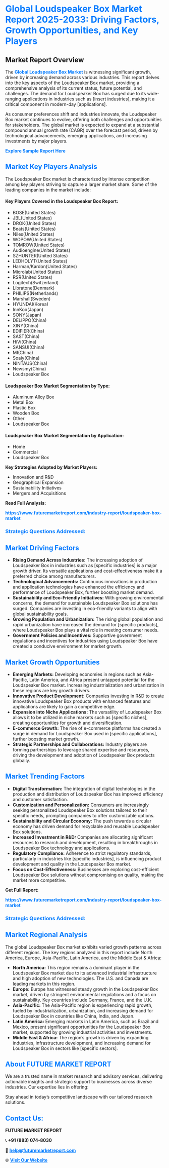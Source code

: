 <h1 style="color: #007BFF;">Global Loudspeaker Box Market Report 2025-2033: Driving Factors, Growth Opportunities, and Key Players</h1>

<section id="overview">
<h2>Market Report Overview</h2>
<p>The <a href="https://www.futuremarketreport.com/industry-report/loudspeaker-box-market" style="color: #007BFF; text-decoration: none;"><strong>Global Loudspeaker Box Market</strong></a> is witnessing significant growth, driven by increasing demand across various industries. This report delves into the key aspects of the Loudspeaker Box market, providing a comprehensive analysis of its current status, future potential, and challenges. The demand for Loudspeaker Box has surged due to its wide-ranging applications in industries such as [insert industries], making it a critical component in modern-day [applications].</p>
<p>As consumer preferences shift and industries innovate, the Loudspeaker Box market continues to evolve, offering both challenges and opportunities for stakeholders. The global market is expected to expand at a substantial compound annual growth rate (CAGR) over the forecast period, driven by technological advancements, emerging applications, and increasing investments by major players.</p>
</section>

<section id="overview">
<p><a href="https://www.futuremarketreport.com/request-sample/reportId=110161" style="color: #007BFF; text-decoration: none;"><strong>Explore Sample Report Here</strong></a></p>
</section>

<section id="key-players">
<h2 style="color: #007BFF;">Market Key Players Analysis</h2>
<p>The Loudspeaker Box market is characterized by intense competition among key players striving to capture a larger market share. Some of the leading companies in the market include:</p>
<h4>Key Players Covered in the Loudspeaker Box Report:</h4>
<ul><li>BOSE(United States)</li><li>JBL(United States)</li><li>DROK(United States)</li><li>Beats(United States)</li><li>Niles(United States)</li><li>WOPOW(United States)</li><li>TOMROW(United States)</li><li>Audioengine(United States)</li><li>SZHUNTER(United States)</li><li>LEDHOLYT(United States)</li><li>Harman/Kardon(United States)</li><li>Microlab(United States)</li><li>RSR(United States)</li><li>Logitech(Switzerland)</li><li>Libratone(Denmark)</li><li>PHILIPS(Netherlands)</li><li>Marshall(Sweden)</li><li>HYUNDAI(Korea)</li><li>InnKoo(Japan)</li><li>SONY(Japan)</li><li>DELIPPO(China)</li><li>XINY(China)</li><li>EDIFIER(China)</li><li>SAST(China)</li><li>HiVi(China)</li><li>SANSUI(China)</li><li>MI(China)</li><li>Soaiy(China)</li><li>NINTAUS(China)</li><li>Newsmy(China)</li><li>Loudspeaker Box</li></ul>
<h4>Loudspeaker Box Market Segmentation by Type:</h4>
<ul><li>Aluminum Alloy Box</li><li>Metal Box</li><li>Plastic Box</li><li>Wooden Box</li><li>Other</li><li>Loudspeaker Box</li></ul>

<h4>Loudspeaker Box Market Segmentation by Application:</h4>
<ul><li>Home</li><li>Commercial</li><li>Loudspeaker Box</li></ul>
<p><strong>Key Strategies Adopted by Market Players:</strong></p>
<ul>
<li>Innovation and R&D</li>
<li>Geographical Expansion</li>
<li>Sustainability Initiatives</li>
<li>Mergers and Acquisitions</li>
</ul>
</section>

<section>
<p><strong>Read Full Analysis: </strong></p><a href="https://www.futuremarketreport.com/industry-report/loudspeaker-box-market" style="color: #007BFF; text-decoration: none;"><strong>https://www.futuremarketreport.com/industry-report/loudspeaker-box-market</strong></a>
<h3 style="color: #007BFF;">Strategic Questions Addressed:</h3>
</section>

<section id="driving-factors">
<h2 style="color: #007BFF;">Market Driving Factors</h2>
<ul>
<li><strong>Rising Demand Across Industries:</strong> The increasing adoption of Loudspeaker Box in industries such as [specific industries] is a major growth driver. Its versatile applications and cost-effectiveness make it a preferred choice among manufacturers.</li>
<li><strong>Technological Advancements:</strong> Continuous innovations in production and application technologies have enhanced the efficiency and performance of Loudspeaker Box, further boosting market demand.</li>
<li><strong>Sustainability and Eco-Friendly Initiatives:</strong> With growing environmental concerns, the demand for sustainable Loudspeaker Box solutions has surged. Companies are investing in eco-friendly variants to align with global sustainability goals.</li>
<li><strong>Growing Population and Urbanization:</strong> The rising global population and rapid urbanization have increased the demand for [specific products], where Loudspeaker Box plays a vital role in meeting consumer needs.</li>
<li><strong>Government Policies and Incentives:</strong> Supportive government regulations and incentives for industries using Loudspeaker Box have created a conducive environment for market growth.</li>
</ul>
</section>

<section id="growth-opportunities">
<h2 style="color: #007BFF;">Market Growth Opportunities</h2>
<ul>
<li><strong>Emerging Markets:</strong> Developing economies in regions such as Asia-Pacific, Latin America, and Africa present untapped potential for the Loudspeaker Box market. Increasing industrialization and urbanization in these regions are key growth drivers.</li>
<li><strong>Innovative Product Development:</strong> Companies investing in R&D to create innovative Loudspeaker Box products with enhanced features and applications are likely to gain a competitive edge.</li>
<li><strong>Expansion into Niche Applications:</strong> The versatility of Loudspeaker Box allows it to be utilized in niche markets such as [specific niches], creating opportunities for growth and diversification.</li>
<li><strong>E-commerce Growth:</strong> The rise of e-commerce platforms has created a surge in demand for Loudspeaker Box used in [specific applications], further boosting market growth.</li>
<li><strong>Strategic Partnerships and Collaborations:</strong> Industry players are forming partnerships to leverage shared expertise and resources, driving the development and adoption of Loudspeaker Box products globally.</li>
</ul>
</section>

<section id="trending-factors">
<h2 style="color: #007BFF;">Market Trending Factors</h2>
<ul>
<li><strong>Digital Transformation:</strong> The integration of digital technologies in the production and distribution of Loudspeaker Box has improved efficiency and customer satisfaction.</li>
<li><strong>Customization and Personalization:</strong> Consumers are increasingly seeking personalized Loudspeaker Box solutions tailored to their specific needs, prompting companies to offer customizable options.</li>
<li><strong>Sustainability and Circular Economy:</strong> The push towards a circular economy has driven demand for recyclable and reusable Loudspeaker Box solutions.</li>
<li><strong>Increased Investment in R&D:</strong> Companies are allocating significant resources to research and development, resulting in breakthroughs in Loudspeaker Box technology and applications.</li>
<li><strong>Regulatory Compliance:</strong> Adherence to strict regulatory standards, particularly in industries like [specific industries], is influencing product development and quality in the Loudspeaker Box market.</li>
<li><strong>Focus on Cost-Effectiveness:</strong> Businesses are exploring cost-efficient Loudspeaker Box solutions without compromising on quality, making the market more competitive.</li>
</ul>
</section>

<section>
<p><strong>Get Full Report: </strong></p><a href="https://www.futuremarketreport.com/industry-report/loudspeaker-box-market" style="color: #007BFF; text-decoration: none;"><strong>https://www.futuremarketreport.com/industry-report/loudspeaker-box-market</strong></a>
<h3 style="color: #007BFF;">Strategic Questions Addressed:</h3>
</section>


<section id="regional-analysis">
<h2 style="color: #007BFF;">Market Regional Analysis</h2>
<p>The global Loudspeaker Box market exhibits varied growth patterns across different regions. The key regions analyzed in this report include North America, Europe, Asia-Pacific, Latin America, and the Middle East & Africa:</p>
<ul>
<li><strong>North America:</strong> This region remains a dominant player in the Loudspeaker Box market due to its advanced industrial infrastructure and high adoption of new technologies. The U.S. and Canada are leading markets in this region.</li>
<li><strong>Europe:</strong> Europe has witnessed steady growth in the Loudspeaker Box market, driven by stringent environmental regulations and a focus on sustainability. Key countries include Germany, France, and the U.K.</li>
<li><strong>Asia-Pacific:</strong> The Asia-Pacific region is experiencing rapid growth, fueled by industrialization, urbanization, and increasing demand for Loudspeaker Box in countries like China, India, and Japan.</li>
<li><strong>Latin America:</strong> Emerging markets in Latin America, such as Brazil and Mexico, present significant opportunities for the Loudspeaker Box market, supported by growing industrial activities and investments.</li>
<li><strong>Middle East & Africa:</strong> The region’s growth is driven by expanding industries, infrastructure development, and increasing demand for Loudspeaker Box in sectors like [specific sectors].</li>
</ul>
</section>

<footer>
<h2 style="color: #007BFF;">About FUTURE MARKET REPORT</h2>
<p>We are a trusted name in market research and advisory services, delivering actionable insights and strategic support to businesses across diverse industries. Our expertise lies in offering:</p>

<p>Stay ahead in today’s competitive landscape with our tailored research solutions.</p>

<h2 style="color: #007BFF;">Contact Us:</h2>
<p><strong>FUTURE MARKET REPORT</strong></p>
<p>📞 <strong>+91 (883) 074-8030</strong></p>
<p>📧 <strong><a href="mailto:help@futuremarketreport.com" style="color: #007BFF;">help@futuremarketreport.com</a></strong></p>
<p>🌐 <strong><a href="https://www.futuremarketreport.com/" style="color: #007BFF;">Visit Our Website</a></strong></p>
</footer>